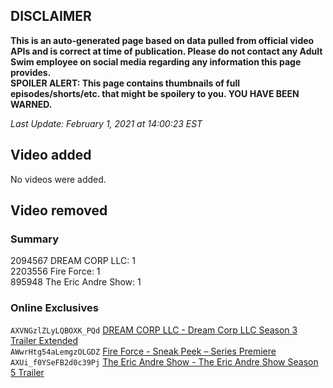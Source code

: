 ## DISCLAIMER
**This is an auto-generated page based on data pulled from official video APIs and is correct at time of publication. Please do not contact any Adult Swim employee on social media regarding any information this page provides.**  
**SPOILER ALERT: This page contains thumbnails of full episodes/shorts/etc. that might be spoilery to you. YOU HAVE BEEN WARNED.**  

_Last Update: February 1, 2021 at 14:00:23 EST_
## Video added
No videos were added.  
## Video removed
### Summary
2094567 DREAM CORP LLC: 1  
2203556 Fire Force: 1  
895948 The Eric Andre Show: 1  
### Online Exclusives
`AXVNGzlZLyLQBOXK_PQd` [DREAM CORP LLC - Dream Corp LLC Season 3 Trailer Extended](https://www.adultswim.com/videos/dream-corp-llc/dream-corp-llc-season-3-trailer-extended)  
`AWwrHtg54aLemgzOLGDZ` [Fire Force - Sneak Peek – Series Premiere](https://www.adultswim.com/videos/fire-force/sneak-peek-series-premiere)  
`AXUi_f0YSeFB2d0c39Pj` [The Eric Andre Show - The Eric Andre Show Season 5 Trailer](https://www.adultswim.com/videos/the-eric-andre-show/the-eric-andre-show-season-5-trailer)  
